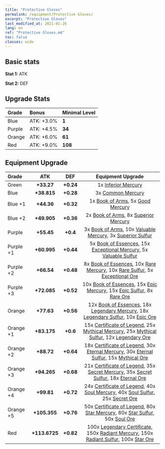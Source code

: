 ```yaml
---
title: "Protective Gloves"
permalink: /equipment/Protective Gloves/
excerpt: "Protective Gloves"
last_modified_at: 2021-01-26
lang: en
ref: "Protective Gloves.md"
toc: false
classes: wide
---
```


## Basic stats
 **Stat 1:** ATK

 **Stat 2:** DEF

## Upgrade Stats

  |     Grade    |   Bonus | Minimal Level | 
  |:-------------|:--------|:--------------| 
  | Blue | ATK: +3.0% | **1** | 
  | Purple | ATK: +4.5% | **34** | 
  | Orange | ATK: +6.0% | **61** | 
  | Red | ATK: +9.0% | **108** | 


## Equipment Upgrade

  |          Grade      | ATK | DEF | Equipment Upgrade |
  |:--------------------|:---------:|:---------:|:----------------:|
  | Green | **+33.27** | **+0.24** | 1x [ Inferior Mercury](/Items/mat_27/) |
  | Blue | **+38.815** | **+0.28** | 3x [ Common Mercury](/Items/mat_65/) |
  | Blue +1 | **+44.36** | **+0.32** | 1x [ Book of Arms](/Items/mat_32/), 5x [ Good Mercury](/Items/mat_102/) |
  | Blue +2 | **+49.905** | **+0.36** | 2x [ Book of Arms](/Items/mat_71/), 8x [ Superior Mercury](/Items/mat_15/) |
  | Purple | **+55.45** | **+0.4** | 3x [ Book of Arms](/Items/mat_6/), 10x [ Valuable Mercury](/Items/mat_58/), 3x [ Superior Sulfur](/Items/mat_30/) |
  | Purple +1 | **+60.995** | **+0.44** | 5x [ Book of Essences](/Items/mat_44/), 15x [ Exceptional Mercury](/Items/mat_91/), 5x [ Valuable Sulfur](/Items/mat_66/) |
  | Purple +2 | **+66.54** | **+0.48** | 8x [ Book of Essences](/Items/mat_84/), 10x [ Rare Mercury](/Items/mat_29/), 10x [ Rare Sulfur](/Items/mat_46/), 5x [ Exceptional Ore](/Items/mat_67/) |
  | Purple +3 | **+72.085** | **+0.52** | 10x [ Book of Essences](/Items/mat_20/), 15x [ Epic Mercury](/Items/mat_70/), 15x [ Epic Sulfur](/Items/mat_83/), 8x [ Rare Ore](/Items/mat_2/) |
  | Orange | **+77.63** | **+0.56** | 12x [ Book of Essences](/Items/mat_60/), 18x [ Legendary Mercury](/Items/mat_3/), 18x [ Legendary Sulfur](/Items/mat_18/), 10x [ Epic Ore](/Items/mat_42/) |
  | Orange +1 | **+83.175** | **+0.6** | 15x [ Certificate of Legend](/Items/mat_96/), 25x [ Mythical Mercury](/Items/mat_50/), 25x [ Mythical Sulfur](/Items/mat_35/), 12x [ Legendary Ore](/Items/mat_81/) |
  | Orange +2 | **+88.72** | **+0.64** | 18x [ Certificate of Legend](/Items/mat_25/), 30x [ Eternal Mercury](/Items/mat_62/), 30x [ Eternal Sulfur](/Items/mat_97/), 15x [ Mythical Ore](/Items/mat_23/) |
  | Orange +3 | **+94.265** | **+0.68** | 21x [ Certificate of Legend](/Items/mat_38/), 35x [ Secret Mercury](/Items/mat_22/), 35x [ Secret Sulfur](/Items/mat_7/), 18x [ Eternal Ore](/Items/mat_36/) |
  | Orange +4 | **+99.81** | **+0.72** | 24x [ Certificate of Legend](/Items/mat_100/), 40x [ Soul Mercury](/Items/mat_34/), 40x [ Soul Sulfur](/Items/mat_73/), 25x [ Secret Ore](/Items/mat_99/) |
  | Orange +5 | **+105.355** | **+0.76** | 50x [ Certificate of Legend](/Items/mat_11/), 80x [ Star Mercury](/Items/mat_98/), 80x [ Star Sulfur](/Items/mat_101/), 50x [ Soul Ore](/Items/mat_8/) |
  | Red | **+113.6725** | **+0.82** | 100x [ Legendary Certificate](/Items/mat_76/), 150x [ Radiant Mercury](/Items/mat_24/), 150x [ Radiant Sulfur](/Items/mat_10/), 100x [ Star Ore](/Items/mat_72/) |

